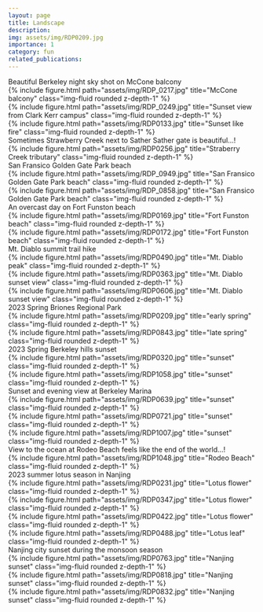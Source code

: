 ```yaml
---
layout: page
title: Landscape
description: 
img: assets/img/RDP0209.jpg
importance: 1
category: fun
related_publications: 
---
```

<div class="caption">
    Beautiful Berkeley night sky shot on McCone balcony
</div>

<div class="row">
    <div class="col-sm mt-3 mt-md-0">
        {% include figure.html path="assets/img/RDP_0217.jpg" title="McCone balcony" class="img-fluid rounded z-depth-1" %}
    </div>
    <div class="col-sm mt-3 mt-md-0">
        {% include figure.html path="assets/img/RDP_0249.jpg" title="Sunset view from Clark Kerr campus" class="img-fluid rounded z-depth-1" %}
    </div>
    <div class="col-sm mt-3 mt-md-0">
        {% include figure.html path="assets/img/RDP0133.jpg" title="Sunset like fire" class="img-fluid rounded z-depth-1" %}
    </div>
</div>

<div class="caption">
    Sometimes Strawberry Creek next to Sather Sather gate is beautiful...!
</div>
<div class="row">
    <div class="col-sm mt-3 mt-md-0">
        {% include figure.html path="assets/img/RDP0256.jpg" title="Straberry Creek tributary" class="img-fluid rounded z-depth-1" %}
    </div>
</div>

<div class="caption">
    San Fransico Golden Gate Park beach
</div>

<div class="row align-items-center">
    <div class="col-sm-8 mt-3 mt-md-0">
        {% include figure.html path="assets/img/RDP_0949.jpg" title="San Fransico Golden Gate Park beach" class="img-fluid rounded z-depth-1" %}
    </div>
    <div class="col-sm-4 mt-3 mt-md-0">
        {% include figure.html path="assets/img/RDP_0858.jpg" title="San Fransico Golden Gate Park beach" class="img-fluid rounded z-depth-1" %}
    </div>
</div>

<div class="caption">
    An overcast day on Fort Funston beach
</div>
<div class="row">
    <div class="col-sm mt-3 mt-md-0">
        {% include figure.html path="assets/img/RDP0169.jpg" title="Fort Funston beach" class="img-fluid rounded z-depth-1" %}
    </div>
</div>

<div class="row">
    <div class="col-sm mt-3 mt-md-0">
        {% include figure.html path="assets/img/RDP0172.jpg" title="Fort Funston beach" class="img-fluid rounded z-depth-1" %}
    </div>
</div>

<div class="caption">
    Mt. Diablo summit trail hike
</div>
<div class="row">
    <div class="col-sm mt-3 mt-md-0">
        {% include figure.html path="assets/img/RDP0490.jpg" title="Mt. Diablo peak" class="img-fluid rounded z-depth-1" %}
    </div>
</div>

<div class="row align-items-center">
    <div class="col-sm-6 mt-md-0">
        {% include figure.html path="assets/img/RDP0363.jpg" title="Mt. Diablo sunset view" class="img-fluid rounded z-depth-1" %}
    </div>
    <div class="col-sm-6 mt-md-0">
        {% include figure.html path="assets/img/RDP0606.jpg" title="Mt. Diablo sunset view" class="img-fluid rounded z-depth-1" %}
    </div>
</div>

<div class="caption">
    2023 Spring Briones Regional Park
</div>
<div class="row">
    <div class="col-sm mt-3 mt-md-0">
        {% include figure.html path="assets/img/RDP0209.jpg" title="early spring" class="img-fluid rounded z-depth-1" %}
    </div>
    <div class="col-sm mt-3 mt-md-0">
        {% include figure.html path="assets/img/RDP0843.jpg" title="late spring" class="img-fluid rounded z-depth-1" %}
    </div>
</div>

<div class="caption">
    2023 Spring Berkeley hills sunset
</div>
<div class="row">
    <div class="col-sm mt-3 mt-md-0">
        {% include figure.html path="assets/img/RDP0320.jpg" title="sunset" class="img-fluid rounded z-depth-1" %}
    </div>
    <div class="col-sm mt-3 mt-md-0">
        {% include figure.html path="assets/img/RDP1058.jpg" title="sunset" class="img-fluid rounded z-depth-1" %}
    </div> 
</div>

<div class="caption">
    Sunset and evening view at Berkeley Marina
</div>
<div class="row">
    <div class="col-sm mt-3 mt-md-0">
        {% include figure.html path="assets/img/RDP0639.jpg" title="sunset" class="img-fluid rounded z-depth-1" %}
    </div>
    <div class="col-sm mt-3 mt-md-0">
        {% include figure.html path="assets/img/RDP0721.jpg" title="sunset" class="img-fluid rounded z-depth-1" %}
    </div>
    <div class="col-sm mt-3 mt-md-0">
        {% include figure.html path="assets/img/RDP1007.jpg" title="sunset" class="img-fluid rounded z-depth-1" %}
    </div>
</div>

<div class="caption">
    View to the ocean at Rodeo Beach feels like the end of the world...!
</div>
<div class="row">
    <div class="col-sm mt-3 mt-md-0">
        {% include figure.html path="assets/img/RDP1048.jpg" title="Rodeo Beach" class="img-fluid rounded z-depth-1" %}
    </div>
</div>


<div class="caption">
    2023 summer lotus season in Nanjing
</div>

<div class="row">
    <div class="col-sm mt-3 mt-md-0">
        {% include figure.html path="assets/img/RDP0231.jpg" title="Lotus flower" class="img-fluid rounded z-depth-1" %}
    </div>
    <div class="col-sm mt-3 mt-md-0">
        {% include figure.html path="assets/img/RDP0347.jpg" title="Lotus flower" class="img-fluid rounded z-depth-1" %}
    </div>
    <div class="col-sm-6 mt-md-0">
        {% include figure.html path="assets/img/RDP0422.jpg" title="Lotus flower" class="img-fluid rounded z-depth-1" %}
    </div>
    <div class="col-sm-6 mt-md-0">
        {% include figure.html path="assets/img/RDP0488.jpg" title="Lotus leaf" class="img-fluid rounded z-depth-1" %}
    </div>
</div>

<div class="caption">
    Nanjing city sunset during the monsoon season
</div>

<div class="row">
    <div class="col-sm mt-3 mt-md-0">
        {% include figure.html path="assets/img/RDP0763.jpg" title="Nanjing sunset" class="img-fluid rounded z-depth-1" %}
    </div>
    <div class="col-sm mt-3 mt-md-0">
        {% include figure.html path="assets/img/RDP0818.jpg" title="Nanjing sunset" class="img-fluid rounded z-depth-1" %}
    </div>
    <div class="col-sm mt-3 mt-md-0">
        {% include figure.html path="assets/img/RDP0832.jpg" title="Nanjing sunset" class="img-fluid rounded z-depth-1" %}
    </div>
</div>
